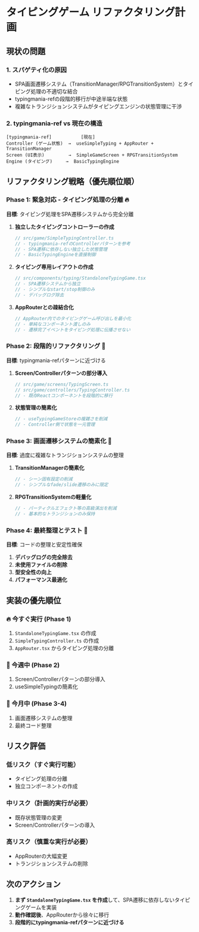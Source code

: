 # タイピングゲーム リファクタリング計画

## 現状の問題

### 1. スパゲティ化の原因
- SPA画面遷移システム（TransitionManager/RPGTransitionSystem）とタイピング処理の不適切な結合
- typingmania-refの段階的移行が中途半端な状態
- 複雑なトランジションシステムがタイピングエンジンの状態管理に干渉

### 2. typingmania-ref vs 現在の構造
```
[typingmania-ref]           [現在]
Controller (ゲーム状態)  →  useSimpleTyping + AppRouter + TransitionManager
Screen (UI表示)         →  SimpleGameScreen + RPGTransitionSystem  
Engine (タイピング)     →  BasicTypingEngine
```

## リファクタリング戦略（優先順位順）

### Phase 1: 緊急対応 - タイピング処理の分離 🔥
**目標**: タイピング処理をSPA遷移システムから完全分離

1. **独立したタイピングコントローラーの作成**
   ```typescript
   // src/game/SimpleTypingController.ts
   // - typingmania-refのControllerパターンを参考
   // - SPA遷移に依存しない独立した状態管理
   // - BasicTypingEngineを直接制御
   ```

2. **タイピング専用レイアウトの作成**
   ```typescript
   // src/components/typing/StandaloneTypingGame.tsx
   // - SPA遷移システムから独立
   // - シンプルなstart/stop制御のみ
   // - デバッグログ除去
   ```

3. **AppRouterとの疎結合化**
   ```typescript
   // AppRouter内でのタイピングゲーム呼び出しを最小化
   // - 単純なコンポーネント渡しのみ
   // - 遷移完了イベントをタイピング処理に伝播させない
   ```

### Phase 2: 段階的リファクタリング 📝
**目標**: typingmania-refパターンに近づける

1. **Screen/Controllerパターンの部分導入**
   ```typescript
   // src/game/screens/TypingScreen.ts
   // src/game/controllers/TypingController.ts
   // - 既存Reactコンポーネントを段階的に移行
   ```

2. **状態管理の簡素化**
   ```typescript
   // - useTypingGameStoreの複雑さを削減
   // - Controller側で状態を一元管理
   ```

### Phase 3: 画面遷移システムの簡素化 🎨
**目標**: 過度に複雑なトランジションシステムの整理

1. **TransitionManagerの簡素化**
   ```typescript
   // - シーン固有設定の削減
   // - シンプルなfade/slide遷移のみに限定
   ```

2. **RPGTransitionSystemの軽量化**
   ```typescript
   // - パーティクルエフェクト等の高級演出を削減
   // - 基本的なトランジションのみ保持
   ```

### Phase 4: 最終整理とテスト 🧹
**目標**: コードの整理と安定性確保

1. **デバッグログの完全除去**
2. **未使用ファイルの削除**
3. **型安全性の向上**
4. **パフォーマンス最適化**

## 実装の優先順位

### 🔥 今すぐ実行 (Phase 1)
1. `StandaloneTypingGame.tsx` の作成
2. `SimpleTypingController.ts` の作成
3. `AppRouter.tsx` からタイピング処理の分離

### 📅 今週中 (Phase 2)
1. Screen/Controllerパターンの部分導入
2. useSimpleTypingの簡素化

### 🎯 今月中 (Phase 3-4)
1. 画面遷移システムの整理
2. 最終コード整理

## リスク評価

### 低リスク（すぐ実行可能）
- タイピング処理の分離
- 独立コンポーネントの作成

### 中リスク（計画的実行が必要）
- 既存状態管理の変更
- Screen/Controllerパターンの導入

### 高リスク（慎重な実行が必要）
- AppRouterの大幅変更
- トランジションシステムの削除

## 次のアクション

1. **まず `StandaloneTypingGame.tsx` を作成**して、SPA遷移に依存しないタイピングゲームを実装
2. **動作確認後**、AppRouterから徐々に移行
3. **段階的にtypingmania-refパターンに近づける**
